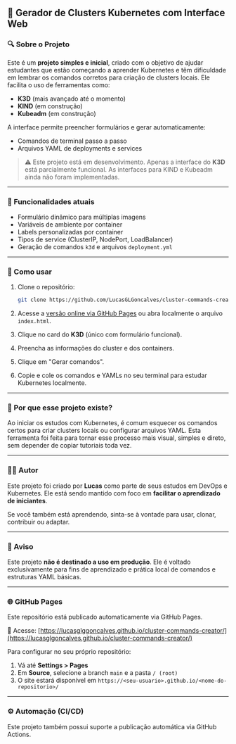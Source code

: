 ## 📘 Gerador de Clusters Kubernetes com Interface Web

### 🔍 Sobre o Projeto

Este é um **projeto simples e inicial**, criado com o objetivo de ajudar estudantes que estão começando a aprender Kubernetes e têm dificuldade em lembrar os comandos corretos para criação de clusters locais. Ele facilita o uso de ferramentas como:

- **K3D** (mais avançado até o momento)
- **KIND** (em construção)
- **Kubeadm** (em construção)

A interface permite preencher formulários e gerar automaticamente:

- Comandos de terminal passo a passo
- Arquivos YAML de deployments e services

> ⚠️ Este projeto está em desenvolvimento. Apenas a interface do **K3D** está parcialmente funcional. As interfaces para KIND e Kubeadm ainda não foram implementadas.

---

### 🧰 Funcionalidades atuais

- Formulário dinâmico para múltiplas imagens
- Variáveis de ambiente por container
- Labels personalizadas por container
- Tipos de service (ClusterIP, NodePort, LoadBalancer)
- Geração de comandos `k3d` e arquivos `deployment.yml`

---

### 🚀 Como usar

1. Clone o repositório:
   ```bash
   git clone https://github.com/LucasGLGoncalves/cluster-commands-creator.git
   ```

2. Acesse a [versão online via GitHub Pages](https://lucasglgoncalves.github.io/cluster-commands-creator/) ou abra localmente o arquivo `index.html`.

3. Clique no card do **K3D** (único com formulário funcional).

4. Preencha as informações do cluster e dos containers.

5. Clique em "Gerar comandos".

6. Copie e cole os comandos e YAMLs no seu terminal para estudar Kubernetes localmente.

---

### 🌱 Por que esse projeto existe?

Ao iniciar os estudos com Kubernetes, é comum esquecer os comandos certos para criar clusters locais ou configurar arquivos YAML. Esta ferramenta foi feita para tornar esse processo mais visual, simples e direto, sem depender de copiar tutoriais toda vez.

---

### 👨‍💻 Autor

Este projeto foi criado por **Lucas** como parte de seus estudos em DevOps e Kubernetes. Ele está sendo mantido com foco em **facilitar o aprendizado de iniciantes**.

Se você também está aprendendo, sinta-se à vontade para usar, clonar, contribuir ou adaptar.

---

### 📌 Aviso

Este projeto **não é destinado a uso em produção**. Ele é voltado exclusivamente para fins de aprendizado e prática local de comandos e estruturas YAML básicas.

---

### 🌐 GitHub Pages

Este repositório está publicado automaticamente via GitHub Pages.

🔗 Acesse: [https://lucasglggoncalves.github.io/cluster-commands-creator/](https://lucasglgoncalves.github.io/cluster-commands-creator/)

Para configurar no seu próprio repositório:

1. Vá até **Settings > Pages**
2. Em **Source**, selecione a branch `main` e a pasta `/ (root)`
3. O site estará disponível em `https://<seu-usuario>.github.io/<nome-do-repositorio>/`

---

### ⚙️ Automação (CI/CD)

Este projeto também possui suporte a publicação automática via GitHub Actions.
